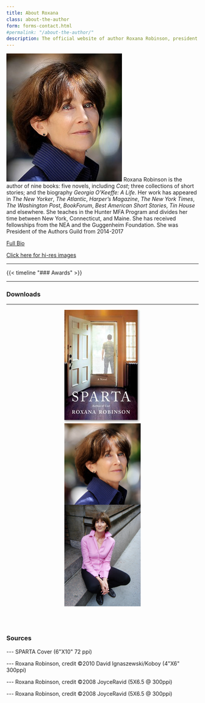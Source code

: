 ```yaml
---
title: About Roxana
class: about-the-author
form: forms-contact.html
#permalink: "/about-the-author/"
description: The official website of author Roxana Robinson, president of the Authors Guild
---
```

![Roxana](/uploads/robinson1_si-303x335.jpg) Roxana Robinson is the author of nine books: five novels, including _Cost_; three collections of short stories; and the biography _Georgia O’Keeffe: A Life_. Her work has appeared in _The New Yorker_, _The Atlantic_, _Harper’s Magazine_, _The New York Times_, _The Washington Post_, _BookForum_, _Best American Short Stories_, _Tin House_ and elsewhere. She teaches in the Hunter MFA Program and divides her time between New York, Connecticut, and Maine. She has received fellowships from the NEA and the Guggenheim Foundation. She was President of the Authors Guild from 2014-2017

[Full Bio](/biography/)

[Click here for hi-res images](#downloads)

---

{{< timeline "### Awards" >}}

<hr>

### Downloads

---

[![](/uploads/sparta_robinson_275x400.jpg)](/uploads/sparta_robinson_275x400.jpg)[![](/uploads/Roxana-ROBINSON-14David-Ignaszewski-koboy_LG-crop.jpg)](/uploads/Roxana-ROBINSON-14David-Ignaszewski-koboy_LG-crop.jpg)[![](/uploads/Robinson_JoyceRavid.jpg)](/uploads/Robinson_JoyceRavid.jpg)

<style>
p a img {
  flex-basis:32%;
  margin: auto;
  text-align:center;
  max-width: 200px;
  flex-wrap: wrap;
  display: flex;

}
</style>
<div style="width:100%;clear:both;margin:2em 0;">&nbsp;</div>

### Sources

--- SPARTA Cover (6"X10" 72 ppi)

--- Roxana Robinson, credit ©2010 David Ignaszewski/Koboy (4"X6" 300ppi)

--- Roxana Robinson, credit ©2008 JoyceRavid (5X6.5 @ 300ppi)

--- Roxana Robinson, credit ©2008 JoyceRavid (5X6.5 @ 300ppi)
